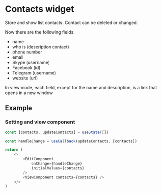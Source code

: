 # Contacts widget
Store and show list contacts. Contact can be deleted or changed.

Now there are the following fields:
- name
- who is (description contact)
- phone number
- email
- Skype (username)
- Facebook (id)
- Telegram (username)
- website (url)

In view mode, each field, except for the name and description, is a link that opens in a new window

## Example 
### Setting and view component
```js
const [contacts, updateContacts] = useState([])

const handleChange = useCallback(updateContacts, [contacts])

return (
    <>
        <EditComponent
            onChange={handleChange}
            initialValues={contacts}
        />
        <ViewComponent contacts={contacts} />
    </>
)
```
